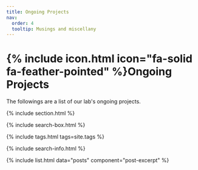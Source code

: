 ```yaml
---
title: Ongoing Projects
nav:
  order: 4
  tooltip: Musings and miscellany
---
```


# {% include icon.html icon="fa-solid fa-feather-pointed" %}Ongoing Projects

The followings are a list of our lab's ongoing projects.

{% include section.html %}

{% include search-box.html %}

{% include tags.html tags=site.tags %}

{% include search-info.html %}

{% include list.html data="posts" component="post-excerpt" %}
